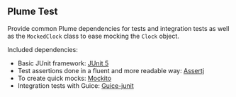 Plume Test
----------
Provide common Plume dependencies for tests and integration tests as well as the `MockedClock` class to ease mocking the `Clock` object.

Included dependencies:
- Basic JUnit framework: [JUnit 5](https://junit.org/junit5/)
- Test assertions done in a fluent and more readable way: [Assertj](https://github.com/assertj/assertj)
- To create quick mocks: [Mockito](https://github.com/mockito/mockito)
- Integration tests with Guice: [Guice-junit](https://github.com/Coreoz/Guice-Junit)
